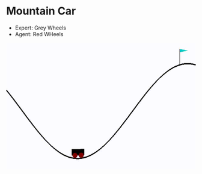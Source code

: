 # Mountain Car 

- Expert: Grey Wheels
- Agent: Red WHeels

![](https://github.com/danielbairamian/Spotter/blob/main/Result_GIFs/MountainCar.gif)
